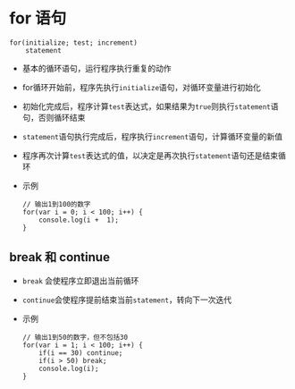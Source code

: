 # for 语句

```
for(initialize; test; increment)
    statement
```

- 基本的循环语句，运行程序执行重复的动作
- for循环开始前，程序先执行`initialize`语句，对循环变量进行初始化
- 初始化完成后，程序计算`test`表达式，如果结果为`true`则执行`statement`语句，否则循环结束
- `statement`语句执行完成后，程序执行`increment`语句，计算循环变量的新值
- 程序再次计算`test`表达式的值，以决定是再次执行`statement`语句还是结束循环
- 示例

    ```
    // 输出1到100的数字
    for(var i = 0; i < 100; i++) {
        console.log(i +  1);
    }
    ```

## break 和 continue

- `break` 会使程序立即退出当前循环
- `continue`会使程序提前结束当前`statement`，转向下一次迭代
- 示例

    ```
    // 输出1到50的数字，但不包括30
    for(var i = 1; i < 100; i++) {
        if(i == 30) continue;
        if(i > 50) break;
        console.log(i);
    }
    ```
